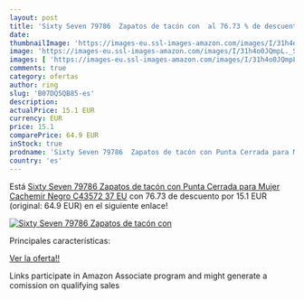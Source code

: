 ```yaml
---
layout: post
title: 'Sixty Seven 79786  Zapatos de tacón con  al 76.73 % de descuento'
date: 
thumbnailImage: 'https://images-eu.ssl-images-amazon.com/images/I/31h4o0JQmpL._SL200_.jpg'
image: 'https://images-eu.ssl-images-amazon.com/images/I/31h4o0JQmpL._SL200_.jpg'
images: [ 'https://images-eu.ssl-images-amazon.com/images/I/31h4o0JQmpL._SL200_.jpg' ]
comments: true
category: ofertas
author: ring
slug: 'B07DQ5QB85-es'
description:
actualPrice: 15.1 EUR
currency: EUR
price: 15.1
comparePrice: 64.9 EUR
inStock: true
prodname: 'Sixty Seven 79786  Zapatos de tacón con Punta Cerrada para Mujer   Cachemir Negro C43572   37 EU'
country: 'es'
---
```


Está [Sixty Seven 79786  Zapatos de tacón con Punta Cerrada para Mujer   Cachemir Negro C43572   37 EU](https://www.amazon.es/dp/B07DQ5QB85/?tag=tolees-21) con 76.73 de descuento por 15.1 EUR (original: 64.9 EUR) en el siguiente enlace!

[![Sixty Seven 79786  Zapatos de tacón con ](https://images-eu.ssl-images-amazon.com/images/I/31h4o0JQmpL._SL200_.jpg)](https://www.amazon.es/dp/B07DQ5QB85/?tag=tolees-21)

Principales características:


[Ver la oferta!!](https://www.amazon.es/dp/B07DQ5QB85/?tag=tolees-21)

Links participate in Amazon Associate program and might generate a comission on qualifying sales



